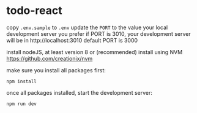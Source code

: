 # todo-react

copy `.env.sample` to `.env`
update the `PORT` to the value your local development server you prefer
if PORT is 3010, your development server will be in http://localhost:3010
default PORT is 3000

install nodeJS, at least version 8
or (recommended) install using NVM https://github.com/creationix/nvm

make sure you install all packages first:
```
npm install
```

once all packages installed,
start the development server:
```
npm run dev
```
